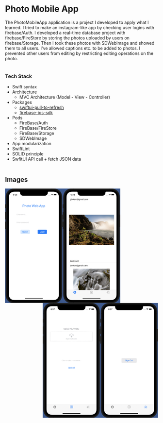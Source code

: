 # Photo Mobile App

The PhotoMobileApp application is a project I developed to apply what I learned. I tried to make an instagram-like app by checking user logins with firebase/Auth. I developed a real-time database project with firebase/FireStore by storing the photos uploaded by users on firebase/Storage. Then I took these photos with SDWebImage and showed them to all users. I've allowed captions etc. to be added to photos. I prevented other users from editing by restricting editing operations on the photo.
<br/><br/>

### Tech Stack
+ Swift syntax
+ Architecture
  - MVC Architecture (Model - View - Controller)
+ Packages
  - [swiftui-pull-to-refresh](https://github.com/globulus/swiftui-pull-to-refresh)
  - [firebase-ios-sdk](https://github.com/firebase/firebase-ios-sdk)
+ Pods
  - FireBase/Auth
  - FireBase/FireStore
  - FireBase/Storage
  - SDWebImage
+ App modularization
+ SwiftLint
+ SOLID principle
+ SwfitUI API call + fetch JSON data
<br/><br/>

## Images
<img src="/Images/login.png" align="left" width="190"/>
<img src="/Images/homepage.png" align="left" width="190"/>
<img src="/Images/settings.png" align="right" width="190"/>
<img src="/Images/upload.png" align="right" width="190"/>
